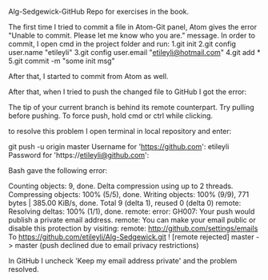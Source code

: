 Alg-Sedgewick-GitHub
Repo for exercises in the book.

The first time I tried to commit a file in Atom-Git panel, Atom gives the error "Unable to commit. Please let me know who you are." message.
In order to commit, I open cmd in the project folder and run:
1.git init
2.git config user.name "etileyli"
3.git config user.email "etileyli@hotmail.com"
4.git add *
5.git commit -m "some init msg"

After that, I started to commit from Atom as well.

After that, when I tried to push the changed file to GitHub I got the error:

The tip of your current branch is behind its remote counterpart. Try pulling before pushing.
To force push, hold cmd or ctrl while clicking.

to resolve this problem I open terminal in local repository and enter:

git push -u origin master
Username for 'https://github.com': etileyli
Password for 'https://etileyli@github.com':

Bash gave the following error:

Counting objects: 9, done.
Delta compression using up to 2 threads.
Compressing objects: 100% (5/5), done.
Writing objects: 100% (9/9), 771 bytes | 385.00 KiB/s, done.
Total 9 (delta 1), reused 0 (delta 0)
remote: Resolving deltas: 100% (1/1), done.
remote: error: GH007: Your push would publish a private email address.
remote: You can make your email public or disable this protection by visiting:
remote: http://github.com/settings/emails
To https://github.com/etileyli/Alg-Sedgewick.git
 ! [remote rejected] master -> master (push declined due to email privacy restrictions)

In GitHub I uncheck 'Keep my email address private' and the problem resolved.
